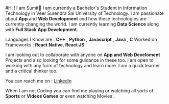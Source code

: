 #Hi ! I am Sumit👋
I am currently a Bachelor's Student in Information Technology in Veer Surendra Sai University of Technology. I am passionate about **App** and **Web Development** and how these technologies are currently changing the world. I am currently learning **Data Science** along with **Full Stack App Development**.

Languages I Know are : **C++** , **Python** , **Javascript** , **Java** , **C**
Worked on Frameworks : **React Native**, **React JS**

I am looking out to collaborate with anyone on **App and Web Develoment** Projects and also looking for some guidance in these too. I am open to working with any form of technology and learn more. I am a quick learner and a critical thinker too.

You can reach me on : [LinkedIn](https://www.linkedin.com/in/sumit-sagar-l-55a5a0121/)

When I am not Coding you can find me playing or watching all sorts of **Sports** or **Videos Games** or even watching Movies .

